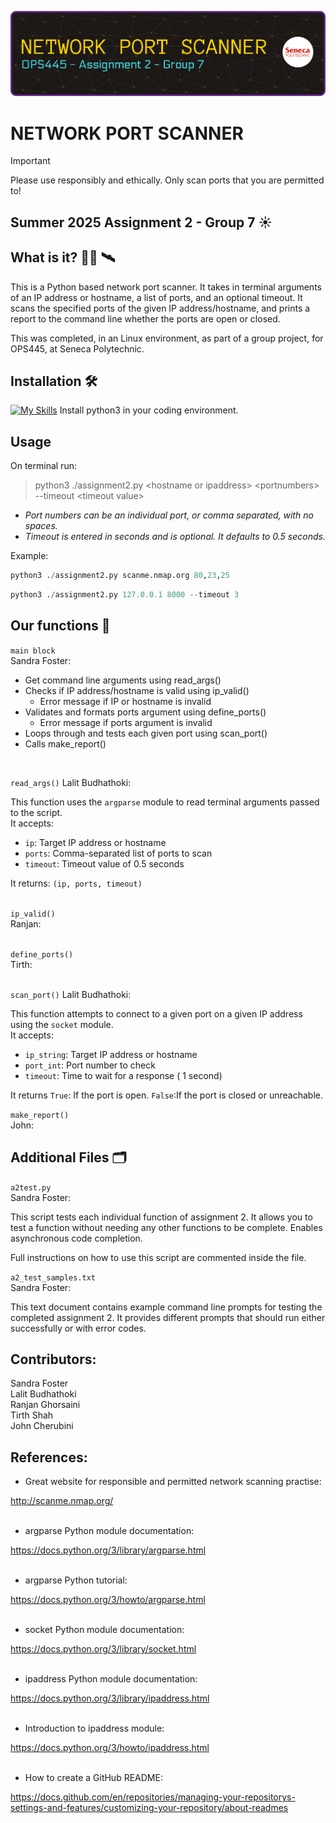 ![Header](./github-header-banner.png)


# NETWORK PORT SCANNER    

> [!IMPORTANT]  
> Please use responsibly and ethically. Only scan ports that you are permitted to!

## Summer 2025 Assignment 2 - Group 7 :sunny:

## What is it? :woman_technologist: :artificial_satellite:
This is a Python based network port scanner. It takes in terminal arguments of an IP address or hostname, a list of ports, and an optional timeout. It scans the specified ports of the given IP address/hostname, and prints a report to the command line whether the ports are open or closed.   

This was completed, in an Linux environment, as part of a group project, for OPS445, at Seneca Polytechnic. 

## Installation :hammer_and_wrench:  
[![My Skills](https://skillicons.dev/icons?i=py)](https://www.python.org/) Install python3 in your coding environment.

## Usage
On terminal run:  

> python3 ./assignment2.py \<hostname or ipaddress\> \<portnumbers\> --timeout \<timeout value\>    

- _Port numbers can be an individual port, or comma separated, with no spaces._   
- _Timeout is entered in seconds and is optional. It defaults to 0.5 seconds._

Example: <br>  
```python
python3 ./assignment2.py scanme.nmap.org 80,23,25
```  
```python
python3 ./assignment2.py 127.0.0.1 8000 --timeout 3
```

## Our functions :brain:

```main block```  
Sandra Foster:  

- Get command line arguments using read_args()
- Checks if IP address/hostname is valid using ip_valid()  
    - Error message if IP or hostname is invalid  
- Validates and formats ports argument using define_ports()  
    - Error message if ports argument is invalid  
- Loops through and tests each given port using scan_port()  
- Calls make_report() 

<br>

```read_args()```
Lalit Budhathoki:

This function uses the `argparse` module to read terminal arguments passed to the script.  
It accepts:
- `ip`: Target IP address or hostname 
- `ports`: Comma-separated list of ports to scan 
- `timeout`: Timeout value of 0.5 seconds

It returns: `(ip, ports, timeout)`  
<br>

```ip_valid()```  
Ranjan:  
<br>  

```define_ports()```  
Tirth:  
<br>  

```scan_port()```
Lalit Budhathoki:

This function attempts to connect to a given port on a given IP address using the `socket` module.  
It accepts:
- `ip_string`: Target IP address or hostname
- `port_int`: Port number to check
- `timeout`: Time to wait for a response ( 1 second)

It returns
`True`: If the port is open.
`False`:If the port is closed or unreachable.

```make_report()```  
John: 



## Additional Files :card_index_dividers:
 
```a2test.py```  
Sandra Foster:  

This script tests each individual function of assignment 2. It allows you to test a function without needing any other functions to be complete. Enables asynchronous code completion.  

Full instructions on how to use this script are commented inside the file.

```a2_test_samples.txt```  
Sandra Foster:   

This text document contains example command line prompts for testing the completed assignment 2. It provides different prompts that should run either successfully or with error codes.
## Contributors:
Sandra Foster  
Lalit Budhathoki  
Ranjan Ghorsaini  
Tirth Shah  
John Cherubini

## References:

- Great website for responsible and permitted network scanning practise:  

http://scanme.nmap.org/  
<br>  

- argparse Python module documentation:  

https://docs.python.org/3/library/argparse.html  
<br>  

- argparse Python tutorial:  

https://docs.python.org/3/howto/argparse.html  
<br>

- socket Python module documentation:  

https://docs.python.org/3/library/socket.html  
<br>

- ipaddress Python module documentation:  

https://docs.python.org/3/library/ipaddress.html  
<br>

- Introduction to ipaddress module:  

https://docs.python.org/3/howto/ipaddress.html  
<br>  

- How to create a GitHub README:   

https://docs.github.com/en/repositories/managing-your-repositorys-settings-and-features/customizing-your-repository/about-readmes  
<br>


